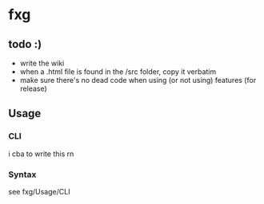 # fxg

## todo :)

- write the wiki
- when a .html file is found in the /src folder, copy it verbatim
- make sure there's no dead code when using (or not using) features (for release)

## Usage

### CLI

i cba to write this rn

### Syntax

see fxg/Usage/CLI
